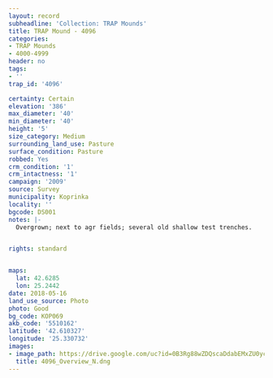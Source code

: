 ```yaml
---
layout: record
subheadline: 'Collection: TRAP Mounds'
title: TRAP Mound - 4096
categories:
- TRAP Mounds
- 4000-4999
header: no
tags:
- ''
trap_id: '4096'

certainty: Certain
elevation: '386'
max_diameter: '40'
min_diameter: '40'
height: '5'
size_category: Medium
surrounding_land_use: Pasture
surface_condition: Pasture
robbed: Yes
crm_condition: '1'
crm_intactness: '1'
campaign: '2009'
source: Survey
municipality: Koprinka
locality: ''
bgcode: DS001
notes: |-
  Overgrown; next to agr fields; several old shallow test trenches.


rights: standard


maps:
  lat: 42.6285
  lon: 25.2442
date: 2018-05-16
land_use_source: Photo
photo: Good
bg_code: КОР069
akb_code: '5510162'
latitude: '42.610327'
longitude: '25.330732'
images:
- image_path: https://drive.google.com/uc?id=0B3Rg88wZDQscaDdabEMxZU0yc1U
  title: 4096_Overview_N.dng
---
```

